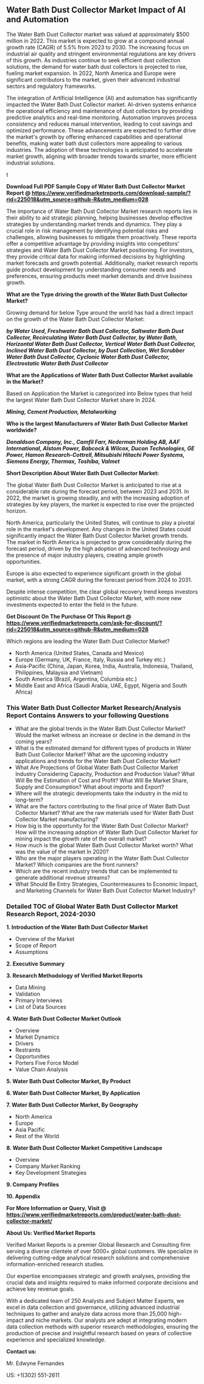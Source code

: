 <h2>Water Bath Dust Collector Market Impact of AI and Automation</h2><p>The Water Bath Dust Collector market was valued at approximately $500 million in 2022. This market is expected to grow at a compound annual growth rate (CAGR) of 5.5% from 2023 to 2030. The increasing focus on industrial air quality and stringent environmental regulations are key drivers of this growth. As industries continue to seek efficient dust collection solutions, the demand for water bath dust collectors is projected to rise, fueling market expansion. In 2022, North America and Europe were significant contributors to the market, given their advanced industrial sectors and regulatory frameworks.</p><p>The integration of Artificial Intelligence (AI) and automation has significantly impacted the Water Bath Dust Collector market. AI-driven systems enhance the operational efficiency and maintenance of dust collectors by providing predictive analytics and real-time monitoring. Automation improves process consistency and reduces manual intervention, leading to cost savings and optimized performance. These advancements are expected to further drive the market's growth by offering enhanced capabilities and operational benefits, making water bath dust collectors more appealing to various industries. The adoption of these technologies is anticipated to accelerate market growth, aligning with broader trends towards smarter, more efficient industrial solutions.</p>t</p><p id="" class=""><strong>Download Full PDF Sample Copy of Water Bath Dust Collector Market Report @ <a href="https://www.verifiedmarketreports.com/download-sample/?rid=225018&utm_source=github-R&utm_medium=028" target="_blank">https://www.verifiedmarketreports.com/download-sample/?rid=225018&utm_source=github-R&utm_medium=028</a></strong></p><p>The importance of&nbsp;Water Bath Dust Collector Market research reports lies in their ability to aid strategic planning, helping businesses develop effective strategies by understanding market trends and dynamics. They play a crucial role in risk management by identifying potential risks and challenges, allowing businesses to mitigate them proactively. These reports offer a competitive advantage by providing insights into competitors' strategies and Water Bath Dust Collector Market positioning. For investors, they provide critical data for making informed decisions by highlighting market forecasts and growth potential. Additionally, market research reports guide product development by understanding consumer needs and preferences, ensuring products meet market demands and drive business growth.</p><p><strong>What are the&nbsp;Type driving the growth of the Water Bath Dust Collector Market?</strong></p><p id="" class="">Growing demand for below Type around the world has had a direct impact on the growth of the Water Bath Dust Collector Market:</p><em><strong>by Water Used, Freshwater Bath Dust Collector, Saltwater Bath Dust Collector, Recirculating Water Bath Dust Collector, by Water Bath, Horizontal Water Bath Dust Collector, Vertical Water Bath Dust Collector, Inclined Water Bath Dust Collector, by Dust Collection, Wet Scrubber Water Bath Dust Collector, Cyclonic Water Bath Dust Collector, Electrostatic Water Bath Dust Collector</strong></em></p><strong>What are the&nbsp;Applications&nbsp;of Water Bath Dust Collector Market available in the Market?</strong></p><p id="" class="">Based on Application the Market is categorized into Below types that held the largest Water Bath Dust Collector Market share In 2024.</p><em><strong>Mining, Cement Production, Metalworking</strong></em></p><strong>Who is the largest Manufacturers of Water Bath Dust Collector Market worldwide?</strong></p><p><em><strong>Donaldson Company, Inc., Camfil Farr, Nederman Holding AB, AAF International, Alstom Power, Babcock & Wilcox, Ducon Technologies, GE Power, Hamon Research-Cottrell, Mitsubishi Hitachi Power Systems, Siemens Energy, Thermax, Toshiba, Valmet</strong></em></p><p id="" class=""><strong>Short Description About Water Bath Dust Collector Market:</strong></p><p>The global Water Bath Dust Collector Market is anticipated to rise at a considerable rate during the forecast period, between 2023 and 2031. In 2022, the market is growing steadily, and with the increasing adoption of strategies by key players, the market is expected to rise over the projected horizon.</p><p>North America, particularly the United States, will continue to play a pivotal role in the market's development. Any changes in the United States could significantly impact the Water Bath Dust Collector Market growth trends. The market in North America is projected to grow considerably during the forecast period, driven by the high adoption of advanced technology and the presence of major industry players, creating ample growth opportunities.</p><p>Europe is also expected to experience significant growth in the global market, with a strong CAGR during the forecast period from 2024 to 2031.</p><p>Despite intense competition, the clear global recovery trend keeps investors optimistic about the Water Bath Dust Collector Market, with more new investments expected to enter the field in the future.</p><p id="" class=""><strong>Get Discount On The Purchase Of This Report @ <a href="https://www.verifiedmarketreports.com/ask-for-discount/?rid=225018&utm_source=github-R&utm_medium=028" target="_blank">https://www.verifiedmarketreports.com/ask-for-discount/?rid=225018&utm_source=github-R&utm_medium=028</a></strong></p>Which regions are leading the Water Bath Dust Collector Market?</p><ul><li>North America (United States, Canada and Mexico)</li><li>Europe (Germany, UK, France, Italy, Russia and Turkey etc.)</li><li>Asia-Pacific (China, Japan, Korea, India, Australia, Indonesia, Thailand, Philippines, Malaysia and Vietnam)</li><li>South America (Brazil, Argentina, Columbia etc.)</li><li>Middle East and Africa (Saudi Arabia, UAE, Egypt, Nigeria and South Africa)</li></ul><h3 id="" class="">This Water Bath Dust Collector Market Research/Analysis Report Contains Answers to your following Questions</h3><ul><li>What are the global trends in the Water Bath Dust Collector Market? Would the market witness an increase or decline in the demand in the coming years?</li><li>What is the estimated demand for different types of products in Water Bath Dust Collector Market? What are the upcoming industry applications and trends for the Water Bath Dust Collector Market?</li><li>What Are Projections of Global Water Bath Dust Collector Market Industry Considering Capacity, Production and Production Value? What Will Be the Estimation of Cost and Profit? What Will Be Market Share, Supply and Consumption? What about imports and Export?</li><li>Where will the strategic developments take the industry in the mid to long-term?</li><li>What are the factors contributing to the final price of Water Bath Dust Collector Market? What are the raw materials used for Water Bath Dust Collector Market manufacturing?</li><li>How big is the opportunity for the Water Bath Dust Collector Market? How will the increasing adoption of Water Bath Dust Collector Market for mining impact the growth rate of the overall market?</li><li>How much is the global Water Bath Dust Collector Market worth? What was the value of the market In 2020?</li><li>Who are the major players operating in the Water Bath Dust Collector Market? Which companies are the front runners?</li><li>Which are the recent industry trends that can be implemented to generate additional revenue streams?</li><li>What Should Be Entry Strategies, Countermeasures to Economic Impact, and Marketing Channels for Water Bath Dust Collector Market Industry?</li></ul><h3 id="" class="">Detailed TOC of Global Water Bath Dust Collector Market Research Report, 2024-2030</h3><p id="" class=""><strong>1. Introduction of the Water Bath Dust Collector Market</strong></p><ul><li>Overview of the Market</li><li>Scope of Report</li><li>Assumptions</li></ul><p id="" class=""><strong>2. Executive Summary</strong></p><p id="" class=""><strong>3. Research Methodology of Verified Market Reports</strong></p><ul><li>Data Mining</li><li>Validation</li><li>Primary Interviews</li><li>List of Data Sources</li></ul><p id="" class=""><strong>4. Water Bath Dust Collector Market Outlook</strong></p><ul><li>Overview</li><li>Market Dynamics</li><li>Drivers</li><li>Restraints</li><li>Opportunities</li><li>Porters Five Force Model</li><li>Value Chain Analysis</li></ul><p id="" class=""><strong>5. Water Bath Dust Collector Market, By Product</strong></p><p id="" class=""><strong>6. Water Bath Dust Collector Market, By Application</strong></p><p id="" class=""><strong>7. Water Bath Dust Collector Market, By Geography</strong></p><ul><li>North America</li><li>Europe</li><li>Asia Pacific</li><li>Rest of the World</li></ul><p id="" class=""><strong>8. Water Bath Dust Collector Market Competitive Landscape</strong></p><ul><li>Overview</li><li>Company Market Ranking</li><li>Key Development Strategies</li></ul><p id="" class=""><strong>9. Company Profiles</strong></p><p id="" class=""><strong>10. Appendix</strong></p><p id="" class=""><strong>For More Information or Query, Visit @ <a href="https://www.verifiedmarketreports.com/product/water-bath-dust-collector-market/" target="_blank">https://www.verifiedmarketreports.com/product/water-bath-dust-collector-market/</a></strong></p><p id="" class=""><strong>About Us: Verified Market Reports</strong></p><p id="" class="">Verified Market Reports is a premier Global Research and Consulting firm serving a diverse clientele of over 5000+ global customers. We specialize in delivering cutting-edge analytical research solutions and comprehensive information-enriched research studies.</p><p id="" class="">Our expertise encompasses strategic and growth analyses, providing the crucial data and insights required to make informed corporate decisions and achieve key revenue goals.</p><p id="" class="">With a dedicated team of 250 Analysts and Subject Matter Experts, we excel in data collection and governance, utilizing advanced industrial techniques to gather and analyze data across more than 25,000 high-impact and niche markets. Our analysts are adept at integrating modern data collection methods with superior research methodologies, ensuring the production of precise and insightful research based on years of collective experience and specialized knowledge.</p><p id="" class=""><strong>Contact us:</strong></p><p id="" class="">Mr. Edwyne Fernandes</p><p id="" class="">US: +1(302) 551-2611</p>